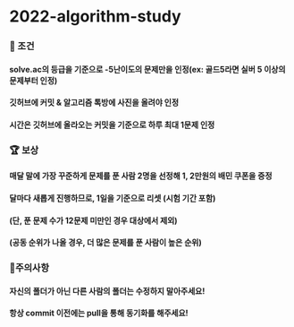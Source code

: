 # 2022-algorithm-study





### 💭 조건

#### solve.ac의 등급을 기준으로 -5난이도의 문제만을 인정(ex: 골드5라면 실버 5 이상의 문제부터 인정)

#### 깃허브에 커밋 & 알고리즘 톡방에 사진을 올려야 인정

#### 시간은 깃허브에 올라오는 커밋을 기준으로 하루 최대 1문제 인정





### 🏆 보상

#### 매달 말에 가장 꾸준하게 문제를 푼 사람 2명을 선정해 1, 2만원의 배민 쿠폰을 증정

#### 달마다 새롭게 진행하므로, 1일을 기준으로 리셋 (시험 기간 포함)

#### (단, 푼 문제 수가 12문제 미만인 경우 대상에서 제외)

#### (공동 순위가 나올 경우, 더 많은 문제를 푼 사람이 높은 순위)





### 🚫주의사항

#### 자신의 폴더가 아닌 다른 사람의 폴더는 수정하지 말아주세요!

#### 항상 commit 이전에는 pull을 통해 동기화를 해주세요!
